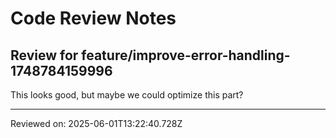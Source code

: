 # Code Review Notes

## Review for feature/improve-error-handling-1748784159996

This looks good, but maybe we could optimize this part?

---
Reviewed on: 2025-06-01T13:22:40.728Z